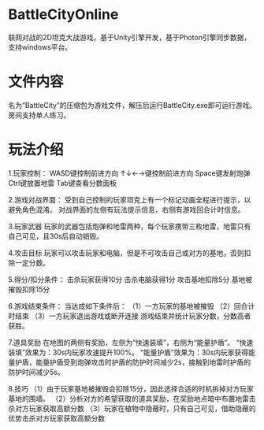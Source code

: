 # BattleCityOnline
联网对战的2D坦克大战游戏，基于Unity引擎开发，基于Photon引擎同步数据，支持windows平台。

# 文件内容
名为“BattleCity”的压缩包为游戏文件，解压后运行BattleCity.exe即可运行游戏。房间支持单人练习。

# 玩法介绍

1.玩家控制：
WASD键控制前进方向
↑↓←→键控制前进方向
Space键发射炮弹
Ctrl键放置地雷
Tab键查看分数面板

2.游戏对战界面：
受到自己控制的玩家坦克上有一个标记动画全程进行提示，以避免角色混淆。
对战界面的左侧有玩法提示信息，右侧有游戏回合计时信息。

3.玩家武器
玩家的武器包括炮弹和地雷两种，每个玩家携带三枚地雷，地雷只有自己可见，且30s后自动销毁。

4.攻击目标
玩家可以攻击玩家和电脑，但是不可攻击自己或对方的基地，否则扣除一定分数。

5.得分/扣分条件：
击杀玩家获得10分
击杀电脑获得1分
攻击基地扣除5分
基地被摧毁扣除15分

6.游戏结束条件：
当达成如下条件后：
（1）一方玩家的基地被摧毁
（2）回合计时结束
（3）一方玩家退出游戏或断开连接
游戏结束并统计玩家分数，分数高者获胜。

7.道具奖励
在地图的两侧有奖励，左侧为“快速装填”，右侧为“能量护盾”。
“快速装填”效果为：30s内玩家攻速提升100%。
“能量护盾”效果为：30s内玩家获得能量护盾，能量护盾受到炮弹攻击时护盾的防护时间减少2s，接触到地雷时护盾的防护时间减少5s。

8.技巧
（1）由于玩家基地被摧毁会扣除15分，因此选择合适的时机拆掉对方玩家基地的围墙。
（2）分析对方的希望获取的道具奖励，在奖励地点暗中布置地雷击杀对方玩家获取高额分数
（3）玩家在植物中隐蔽时，只有自己可见，借助隐蔽的优势击杀对方玩家获取高额分数


